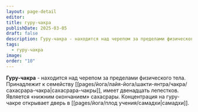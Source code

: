 ```yaml
---
layout: page-detail
editor: 
title: гуру-чакра
publishDate: 2025-03-05
draft: false
description: Гуру-чакра - находится над черепом за пределами физического тела. Принадлежит к семейству сахасрары, имеет двенадцать лепестков. Является «нижним окончанием» сахасрары. Концентрация на гуру-чакре открывает дверь в самадхи.
tags:
  - гуру-чакра
image: 
order: "10"
---
```

**Гуру-чакра** - находится над черепом за пределами физического тела. Принадлежит к семейству [[pages/йога/лайя-йога/шакти-янтра/чакра/сахасрара-чакра|сахасрара-чакры]], имеет двенадцать лепестков. Является «нижним окончанием» сахасрары. Концентрация на гуру-чакре открывает дверь в [[pages/йога/плод учения/самадхи|самадхи]].